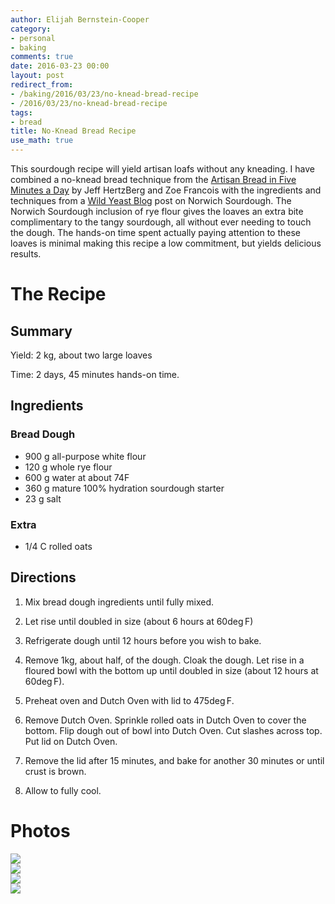 ```yaml
---
author: Elijah Bernstein-Cooper
category:
- personal
- baking
comments: true
date: 2016-03-23 00:00
layout: post
redirect_from:
- /baking/2016/03/23/no-knead-bread-recipe
- /2016/03/23/no-knead-bread-recipe
tags:
- bread
title: No-Knead Bread Recipe
use_math: true
---
```


This sourdough recipe will yield artisan loafs without any kneading. I have
combined a no-knead bread technique from the [Artisan Bread in Five Minutes a
Day](http://www.amazon.com/Artisan-Bread-Five-Minutes-Revolutionizes/dp/0312362919)
by Jeff HertzBerg and Zoe Francois with the ingredients and techniques from a
[Wild Yeast Blog](http://www.wildyeastblog.com/my-new-favorite-sourdough/) post
on Norwich Sourdough.  The Norwich Sourdough inclusion of rye flour gives the
loaves an extra bite complimentary to the tangy sourdough, all without ever
needing to touch the dough. The hands-on time spent actually paying attention to
these loaves is minimal making this recipe a low commitment, but yields
delicious results.

<!--more-->

# The Recipe

## Summary

Yield: 2 kg, about two large loaves

Time: 2 days, 45 minutes hands-on time.

## Ingredients

### Bread Dough

+ 900 g all-purpose white flour
+ 120 g whole rye flour 
+ 600 g water at about 74F 
+ 360 g mature 100% hydration sourdough starter 
+ 23 g salt

### Extra

+ 1/4 C rolled oats

## Directions

1. Mix bread dough ingredients until fully mixed.

2. Let rise until doubled in size (about 6 hours at 60$\deg$F)

3. Refrigerate dough until 12 hours before you wish to bake.

4. Remove 1kg, about half, of the dough. Cloak the dough. Let rise in a floured
   bowl with the bottom up until doubled in size (about 12 hours at 60$\deg$F).

5. Preheat oven and Dutch Oven with lid to 475$\deg$F.

6. Remove Dutch Oven. Sprinkle rolled oats in Dutch Oven to cover the bottom.
   Flip dough out of bowl into Dutch Oven. Cut slashes across top. Put lid on
   Dutch Oven.

7. Remove the lid after 15 minutes, and bake for another 30 minutes or until
   crust is brown.

8. Allow to fully cool.

# Photos

<div class="carouselContainer">
  <div class="variable-width">
    <div> <img src="/media/2016/03/26/no-knead-bread-recipe/dough.png"
               /> </div>
    <div> <img src="/media/2016/03/26/no-knead-bread-recipe/oats.png"
               /> </div>
    <div> <img src="/media/2016/03/26/no-knead-bread-recipe/dough_in_dutchoven.png"
               /> </div>
    <div> <img src="/media/2016/03/26/no-knead-bread-recipe/dough_with_slashes.png"
               /> </div>
  </div>
</div>